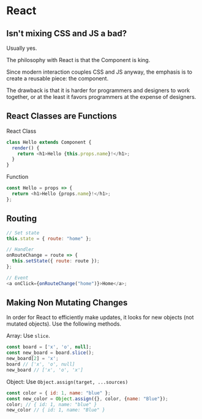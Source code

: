 # React

## Isn't mixing CSS and JS a bad?

Usually yes.

The philosophy with React is that the Component is king.

Since modern interaction couples CSS and JS anyway, the emphasis is to
create a reusable piece: the component.

The drawback is that it is harder for programmers and designers to work
together, or at the least it favors programmers at the expense of designers.

## React Classes are Functions

React Class

```js
class Hello extends Component {
  render() {
    return <h1>Hello {this.props.name}!</h1>;
  }
}
```

Function

```js
const Hello = props => {
  return <h1>Hello {props.name}!</h1>;
};
```

## Routing

```js
// Set state
this.state = { route: "home" };

// Handler
onRouteChange = route => {
  this.setState({ route: route });
};

// Event
<a onClick={onRouteChange("home")}>Home</a>;
```

## Making Non Mutating Changes
In order for React to efficiently make updates, it looks for new objects (not mutated objects). Use the following methods.

Array: Use `slice`.
```js
const board = ['x', 'o', null];
const new_board = board.slice();
new_board[2] = 'x';
board // ['x', 'o', null]
new_board // ['x', 'o', 'x']
```

Object: Use `Object.assign(target, ...sources)`
```js
const color = { id: 1, name: "blue" };
const new_color = Object.assign({}, color, {name: "Blue"});
color; // { id: 1, name: "blue" }
new_color // { id: 1, name: "Blue" }
```
